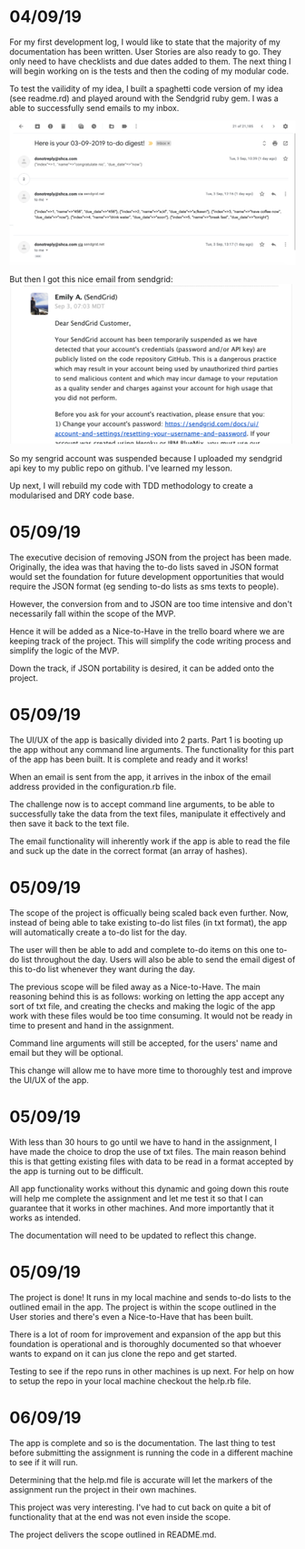 # 04/09/19
  For my first development log, I would like to state that the majority of my documentation has been written. User Stories are also ready to go. They only need to have checklists and due dates added to them. The next thing I will begin working on is the tests and then the coding of my modular code.

  To test the vailidity of my idea, I built a spaghetti code version of my idea (see readme.rd) and played around with the Sendgrid ruby gem. I was a able to successfully send emails to my inbox.

  ![sendgrid emails](https://github.com/llausa/coder_academy_terminal_app/blob/master/imgs/sendgrid_test.png)

  But then I got this nice email from sendgrid:
  ![suspended](https://github.com/llausa/coder_academy_terminal_app/blob/master/imgs/suspended_sendgrid.png)

  So my sengrid account was suspended because I uploaded my sendgrid api key to my public repo on github. I've learned my lesson.

  Up next, I will rebuild my code with TDD methodology to create a modularised and DRY code base.

# 05/09/19
  The executive decision of removing JSON from the project has been made. Originally, the idea was that having the to-do lists saved in JSON format would set the foundation for future development opportunities that would require the JSON format (eg sending to-do lists as sms texts to people).

  However, the conversion from and to JSON are too time intensive and don't necessarily fall within the scope of the MVP.

  Hence it will be added as a Nice-to-Have in the trello board where we are keeping track of the project. This will simplify the code writing process and simplify the logic of the MVP.

  Down the track, if JSON portability is desired, it can be added onto the project.

# 05/09/19
  The UI/UX of the app is basically divided into 2 parts. Part 1 is booting up the app without any command line arguments. The functionality for this part of the app has been built. It is complete and ready and it works!

  When an email is sent from the app, it arrives in the inbox of the email address provided in the configuration.rb file.

  The challenge now is to accept command line arguments, to be able to successfully take the data from the text files, manipulate it effectively and then save it back to the text file.

  The email functionality will inherently work if the app is able to read the file and suck up the date in the correct format (an array of hashes).

# 05/09/19
  The scope of the project is officually being scaled back even further. Now, instead of being able to take existing to-do list files (in txt format), the app will automatically create a to-do list for the day.

  The user will then be able to add and complete to-do items on this one to-do list throughout the day. Users will also be able to send the email digest of this to-do list whenever they want during the day.

  The previous scope will be filed away as a Nice-to-Have. The main reasoning behind this is as follows: working on letting the app accept any sort of txt file, and creating the checks and making the logic of the app work with these files would be too time consuming. It would not be ready in time to present and hand in the assignment.

  Command line arguments will still be accepted, for the users' name and email but they will be optional.

  This change will allow me to have more time to thoroughly test and improve the UI/UX of the app.

# 05/09/19
  With less than 30 hours to go until we have to hand in the assignment, I have made the choice to drop the use of txt files. The main reason behind this is that getting existing files with data to be read in a format accepted by the app is turning out to be difficult.

  All app functionality works without this dynamic and going down this route will help me complete the assignment and let me test it so that I can guarantee that it works in other machines. And more importantly that it works as intended.

  The documentation will need to be updated to reflect this change.

# 05/09/19
  The project is done! It runs in my local machine and sends to-do lists to the outlined email in the app. The project is within the scope outlined in the User stories and there's even a Nice-to-Have that has been built.

  There is a lot of room for improvement and expansion of the app but this foundation is operational and is thoroughly documented so that whoever wants to expand on it can jus clone the repo and get started.

  Testing to see if the repo runs in other machines is up next. For help on how to setup the repo in your local machine checkout the help.rb file.

# 06/09/19
  The app is complete and so is the documentation. The last thing to test before submitting the assignment is running the code in a different machine to see if it will run.

  Determining that the help.md file is accurate will let the markers of the assignment run the project in their own machines.

  This project was very interesting. I've had to cut back on quite a bit of functionality that at the end was not even inside the scope.

  The project delivers the scope outlined in README.md.